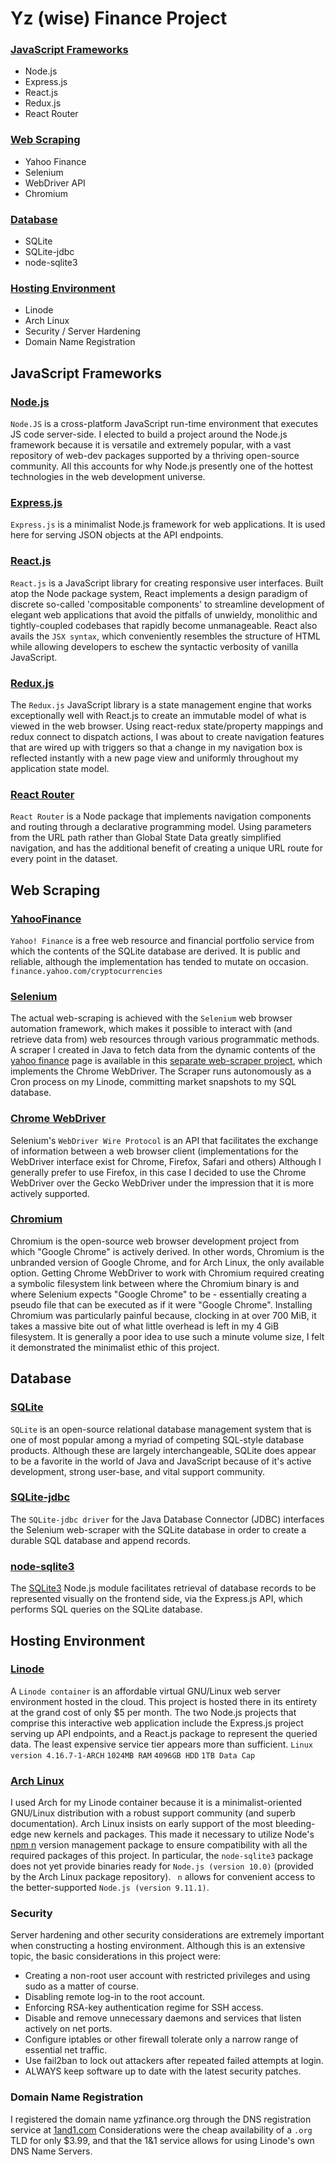 # Yz (wise) Finance Project

### [JavaScript Frameworks](#javascript-frameworks-1)
- Node.js
- Express.js
- React.js
- Redux.js
- React Router

### [Web Scraping](#web-scraping-1)
- Yahoo Finance
- Selenium
- WebDriver API
- Chromium

### [Database](#database-1)
- SQLite
- SQLite-jdbc
- node-sqlite3

### [Hosting Environment](#hosting-environment-1)
- Linode
- Arch Linux
- Security / Server Hardening
- Domain Name Registration

## JavaScript Frameworks
### [Node.js](https://www.nodejs.org)
`Node.JS` is a cross-platform JavaScript run-time environment that executes JS code server-side. I elected to build a project around the Node.js framework because it is versatile and extremely popular, with a vast repository of web-dev packages supported by a thriving open-source community. All this accounts for why Node.js presently one of the hottest technologies in the web development universe.

### [Express.js](https://www.reactjs.org)
`Express.js` is a minimalist Node.js framework for web applications. It is used here for serving JSON objects at the API endpoints.

### [React.js](https://www.reactjs.org)
`React.js` is a JavaScript library for creating responsive user interfaces. Built atop the Node package system, React implements a design paradigm of discrete so-called 'compositable components' to streamline development of elegant web applications that avoid the pitfalls of unwieldy, monolithic and tightly-coupled codebases that rapidly become unmanageable. React also avails the `JSX syntax`, which conveniently resembles the structure of HTML while allowing developers to eschew the syntactic verbosity of vanilla JavaScript.

### [Redux.js](https://redux.js.org)
The `Redux.js` JavaScript library is a state management engine that works exceptionally well with React.js to create an immutable model of what is viewed in the web browser.  Using react-redux state/property mappings and redux connect to dispatch actions, I was about to create navigation features that are wired up with triggers so that a change in my navigation box is reflected instantly with a new page view and uniformly throughout my application state model.

### [React Router](https://reacttraining.com/react-router)
`React Router` is a Node package that implements navigation components and routing through a declarative programming model.
Using parameters from the URL path rather than Global State Data greatly simplified navigation, and has the additional benefit of creating a unique URL route for every point in the dataset.

## Web Scraping
### [YahooFinance](https://finance.yahoo.com)
`Yahoo! Finance` is a free web resource and financial portfolio service from which the contents of the SQLite database are derived. It is public and reliable, although the implementation has tended to mutate on occasion. `finance.yahoo.com/cryptocurrencies`

### [Selenium](https://www.seleniumhq.org)
The actual web-scraping is achieved with the <code>Selenium</code> web browser automation framework, which makes it possible to interact with (and retrieve data from) web resources through various programmatic methods.
A scraper I created in Java to fetch data from the dynamic contents of the [yahoo finance](https://finance.yahoo.com/cryptocurrencies) page is available in this [separate web-scraper project](https://www.github.com/fossnik/SeleniumScraper), which implements the Chrome WebDriver.
The Scraper runs autonomously as a Cron process on my Linode, committing market snapshots to my SQL database.

### [Chrome WebDriver](https://sites.google.com/a/chromium.org/chromedriver)
Selenium's `WebDriver Wire Protocol` is an API that facilitates the exchange of information between a web browser client (implementations for the WebDriver interface exist for Chrome, Firefox, Safari and others)
Although I generally prefer to use Firefox, in this case I decided to use the Chrome WebDriver over the Gecko WebDriver under the impression that it is more actively supported.

### [Chromium](https://sites.google.com/a/chromium.org)
Chromium is the open-source web browser development project from which "Google Chrome" is actively derived.
In other words, Chromium is the unbranded version of Google Chrome, and for Arch Linux, the only available option.
Getting Chrome WebDriver to work with Chromium required creating a symbolic filesystem link between where the Chromium binary is and where Selenium expects "Google Chrome" to be - essentially creating a pseudo file that can be executed as if it were "Google Chrome".
Installing Chromium was particularly painful because, clocking in at over 700 MiB, it takes a massive bite out of what little overhead is left in my 4 GiB filesystem.
It is generally a poor idea to use such a minute volume size, I felt it demonstrated the minimalist ethic of this project.

## Database
### [SQLite](https://www.sqlite.org)
`SQLite` is an open-source relational database management system that is one of most popular among a myriad of competing SQL-style database products. Although these are largely interchangeable, SQLite does appear to be a favorite in the world of Java and JavaScript because of it's active development, strong user-base, and vital support community.

### [SQLite-jdbc](http://www.sqlitetutorial.net/sqlite-java/sqlite-jdbc-driver)
The `SQLite-jdbc driver` for the Java Database Connector (JDBC) interfaces the Selenium web-scraper with the SQLite database in order to create a durable SQL database and append records.

### [node-sqlite3](http://www.sqlitetutorial.net/sqlite-nodejs)
The [SQLite3](https://github.com/mapbox/node-sqlite3) Node.js module facilitates retrieval of database records to be represented visually on the frontend side, via the Express.js API, which performs SQL queries on the SQLite database. 

## Hosting Environment
### [Linode](https://www.linode.com)
A `Linode container` is an affordable virtual GNU/Linux web server environment hosted in the cloud. 
This project is hosted there in its entirety at the grand cost of only $5 per month.
The two Node.js projects that comprise this interactive web application include the Express.js project serving up API endpoints, and a React.js package to represent the queried data.
The least expensive service tier appears more than sufficient.
 `Linux version 4.16.7-1-ARCH`
 `1024MB RAM`
 `4096GB HDD`
 `1TB Data Cap`

### [Arch Linux](https://www.archlinux.org)
I used Arch for my Linode container because it is a minimalist-oriented GNU/Linux distribution with a robust support community (and superb documentation).
Arch Linux insists on early support of the most bleeding-edge new kernels and packages. This made it necessary to utilize Node's [npm n](https://www.npmjs.com/package/n) version management package to ensure compatibility with all the required packages of this project.
In particular, the `node-sqlite3` package does not yet provide binaries ready for `Node.js (version 10.0)` (provided by the Arch Linux package repository).
 ` n` allows for convenient access to the better-supported `Node.js (version 9.11.1)`.

### Security
Server hardening and other security considerations are extremely important when constructing a hosting environment.
Although this is an extensive topic, the basic considerations in this project were:
- Creating a non-root user account with restricted privileges and using sudo as a matter of course.
- Disabling remote log-in to the root account.
- Enforcing RSA-key authentication regime for SSH access.
- Disable and remove unnecessary daemons and services that listen actively on net ports.
- Configure iptables or other firewall tolerate only a narrow range of essential net traffic.
- Use fail2ban to lock out attackers after repeated failed attempts at login.
- ALWAYS keep software up to date with the latest security patches.

### Domain Name Registration
I registered the domain name yzfinance.org through the DNS registration service at [1and1.com](http://www.1and1.com)
Considerations were the cheap availability of a `.org` TLD for only $3.99, and that the 1&1 service allows for using Linode's own DNS Name Servers.
